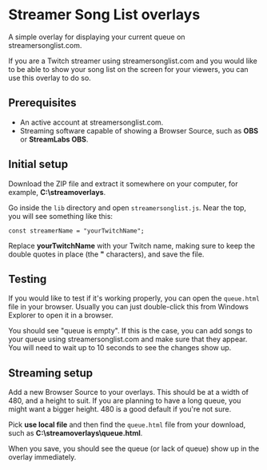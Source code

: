 # Streamer Song List overlays

A simple overlay for displaying your current queue on streamersonglist.com.

If you are a Twitch streamer using streamersonglist.com and you would like to be able to show your song list on the screen for your viewers, you can use this overlay to do so.

## Prerequisites

* An active account at streamersonglist.com.
* Streaming software capable of showing a Browser Source, such as **OBS** or **StreamLabs OBS**.

## Initial setup

Download the ZIP file and extract it somewhere on your computer, for example, **C:\streamoverlays**.

Go inside the ```lib``` directory and open ```streamersonglist.js```. Near the top, you will see something like this:

```
const streamerName = "yourTwitchName";
```

Replace **yourTwitchName** with your Twitch name, making sure to keep the double quotes in place (the **"** characters), and save the file.

## Testing

If you would like to test if it's working properly, you can open the ```queue.html``` file in your browser. Usually you can just double-click this from Windows Explorer to open it in a browser.

You should see "queue is empty". If this is the case, you can add songs to your queue using streamersonglist.com and make sure that they appear. You will need to wait up to 10 seconds to see the changes show up.

## Streaming setup

Add a new Browser Source to your overlays. This should be at a width of 480, and a height to suit. If you are planning to have a long queue, you might want a bigger height. 480 is a good default if you're not sure.

Pick **use local file** and then find the ```queue.html``` file from your download, such as **C:\streamoverlays\queue.html**.

When you save, you should see the queue (or lack of queue) show up in the overlay immediately.
